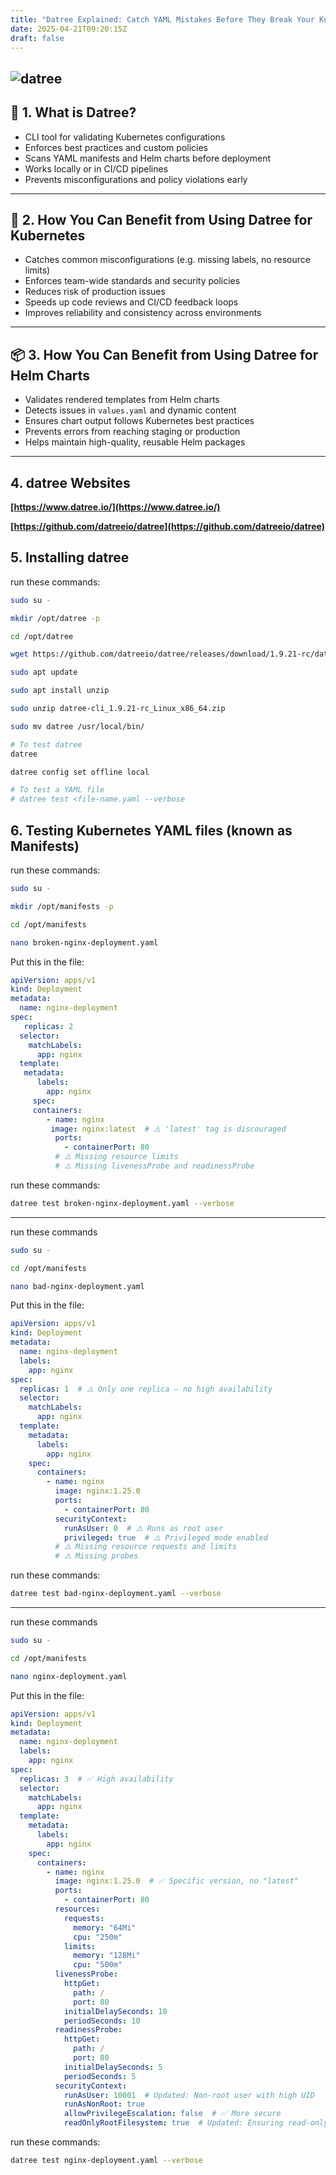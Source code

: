```yaml
---
title: "Datree Explained: Catch YAML Mistakes Before They Break Your Kubernetes Cluster"
date: 2025-04-21T09:20:15Z
draft: false
---
```


![datree](https://hub.datree.io/img/welcome/how-datree-works/architecture-light.png)
---

## 🧠 1. What is Datree?

- CLI tool for validating Kubernetes configurations  
- Enforces best practices and custom policies  
- Scans YAML manifests and Helm charts before deployment  
- Works locally or in CI/CD pipelines  
- Prevents misconfigurations and policy violations early  

---

## 🚀 2. How You Can Benefit from Using Datree for Kubernetes

- Catches common misconfigurations (e.g. missing labels, no resource limits)  
- Enforces team-wide standards and security policies  
- Reduces risk of production issues  
- Speeds up code reviews and CI/CD feedback loops  
- Improves reliability and consistency across environments  

---

## 📦 3. How You Can Benefit from Using Datree for Helm Charts

- Validates rendered templates from Helm charts  
- Detects issues in `values.yaml` and dynamic content  
- Ensures chart output follows Kubernetes best practices  
- Prevents errors from reaching staging or production  
- Helps maintain high-quality, reusable Helm packages  

---

## 4. datree Websites
**[https://www.datree.io/](https://www.datree.io/)**

**[https://github.com/datreeio/datree](https://github.com/datreeio/datree)**


## 5. Installing datree
run these commands:
```sh
sudo su -

mkdir /opt/datree -p

cd /opt/datree

wget https://github.com/datreeio/datree/releases/download/1.9.21-rc/datree-cli_1.9.21-rc_Linux_x86_64.zip

sudo apt update

sudo apt install unzip

sudo unzip datree-cli_1.9.21-rc_Linux_x86_64.zip

sudo mv datree /usr/local/bin/

# To test datree
datree

datree config set offline local

# To test a YAML file
# datree test <file-name.yaml --verbose
```
## 6. Testing Kubernetes YAML files (known as Manifests)
run these commands:
```sh
sudo su -

mkdir /opt/manifests -p

cd /opt/manifests

nano broken-nginx-deployment.yaml
```
Put this in the file:
```yaml
apiVersion: apps/v1
kind: Deployment
metadata:
  name: nginx-deployment
spec:
   replicas: 2
  selector:
    matchLabels:
      app: nginx
  template:
   metadata:
      labels:
        app: nginx
     spec:
     containers:
        - name: nginx
         image: nginx:latest  # ⚠️ 'latest' tag is discouraged
          ports:
            - containerPort: 80
          # ⚠️ Missing resource limits
          # ⚠️ Missing livenessProbe and readinessProbe

```

run these commands:
```sh
datree test broken-nginx-deployment.yaml --verbose
```
---
run these commands
```sh
sudo su -

cd /opt/manifests

nano bad-nginx-deployment.yaml
```
Put this in the	file:
```yaml
apiVersion: apps/v1
kind: Deployment
metadata:
  name: nginx-deployment
  labels:
    app: nginx
spec:
  replicas: 1  # ⚠️ Only one replica – no high availability
  selector:
    matchLabels:
      app: nginx
  template:
    metadata:
      labels:
        app: nginx
    spec:
      containers:
        - name: nginx
          image: nginx:1.25.0
          ports:
            - containerPort: 80
          securityContext:
            runAsUser: 0  # ⚠️ Runs as root user
            privileged: true  # ⚠️ Privileged mode enabled
          # ⚠️ Missing resource requests and limits
          # ⚠️ Missing probes

```
run these commands:
```sh
datree test bad-nginx-deployment.yaml --verbose
```
---
run these commands
```sh
sudo su -

cd /opt/manifests

nano nginx-deployment.yaml
```
Put this in the file:
```yaml
apiVersion: apps/v1
kind: Deployment
metadata:
  name: nginx-deployment
  labels:
    app: nginx
spec:
  replicas: 3  # ✅ High availability
  selector:
    matchLabels:
      app: nginx
  template:
    metadata:
      labels:
        app: nginx
    spec:
      containers:
        - name: nginx
          image: nginx:1.25.0  # ✅ Specific version, no "latest"
          ports:
            - containerPort: 80
          resources:
            requests:
              memory: "64Mi"
              cpu: "250m"
            limits:
              memory: "128Mi"
              cpu: "500m"
          livenessProbe:
            httpGet:
              path: /
              port: 80
            initialDelaySeconds: 10
            periodSeconds: 10
          readinessProbe:
            httpGet:
              path: /
              port: 80
            initialDelaySeconds: 5
            periodSeconds: 5
          securityContext:
            runAsUser: 10001  # Updated: Non-root user with high UID
            runAsNonRoot: true
            allowPrivilegeEscalation: false  # ✅ More secure
            readOnlyRootFilesystem: true  # Updated: Ensuring read-only root filesystem

```
run these commands:
```sh
datree test nginx-deployment.yaml --verbose
```
